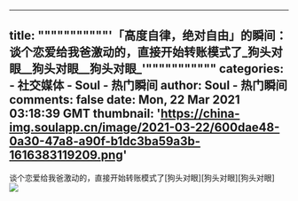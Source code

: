 
---
title: """""""""""'「高度自律，绝对自由」的瞬间：谈个恋爱给我爸激动的，直接开始转账模式了_狗头对眼__狗头对眼__狗头对眼_'"""""""""""
categories: 
    - 社交媒体
    - Soul - 热门瞬间
author: Soul - 热门瞬间
comments: false
date: Mon, 22 Mar 2021 03:18:39 GMT
thumbnail: 'https://china-img.soulapp.cn/image/2021-03-22/600dae48-0a30-47a8-a90f-b1dc3ba59a3b-1616383119209.png'
---

<div>   
谈个恋爱给我爸激动的，直接开始转账模式了[狗头对眼][狗头对眼][狗头对眼]<br><img src="https://china-img.soulapp.cn/image/2021-03-22/600dae48-0a30-47a8-a90f-b1dc3ba59a3b-1616383119209.png" referrerpolicy="no-referrer">  
</div>
            